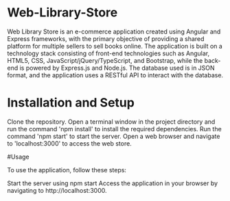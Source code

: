 # Web-Library-Store

Web Library Store is an e-commerce application created using Angular and Express frameworks, with the primary objective of providing a shared platform for multiple sellers to sell books online. The application is built on a technology stack consisting of front-end technologies such as Angular, HTML5, CSS, JavaScript/jQuery/TypeScript, and Bootstrap, while the back-end is powered by Express.js and Node.js. The database used is in JSON format, and the application uses a RESTful API to interact with the database.

# Installation and Setup

Clone the repository.
Open a terminal window in the project directory and run the command 'npm install' to install the required dependencies.
Run the command 'npm start' to start the server.
Open a web browser and navigate to 'localhost:3000' to access the web store.

#Usage

To use the application, follow these steps:

Start the server using npm start
Access the application in your browser by navigating to http://localhost:3000.

